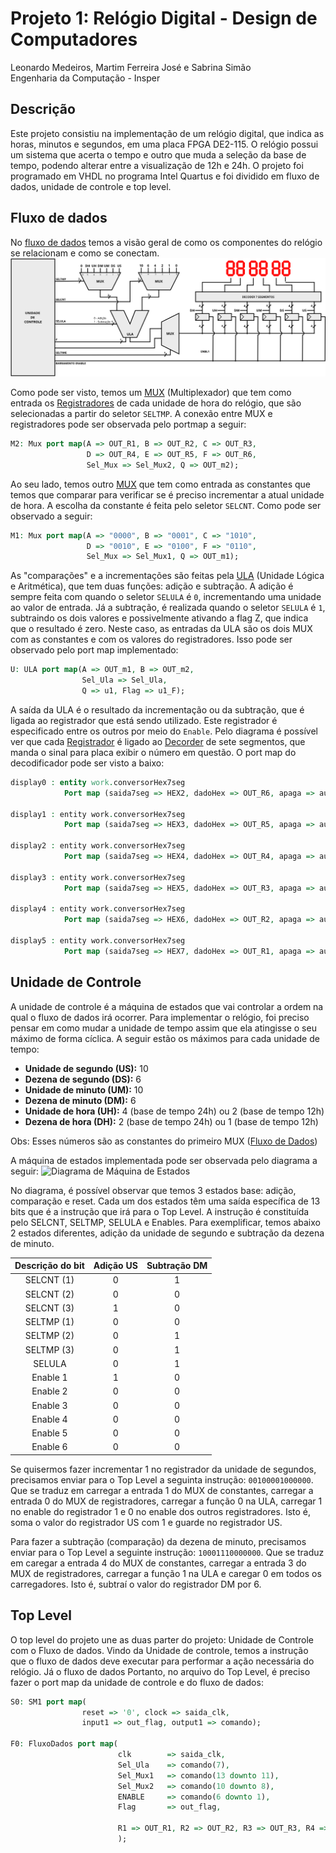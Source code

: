 # Projeto 1: Relógio Digital - Design de Computadores

Leonardo Medeiros, Martim Ferreira José e Sabrina Simão <br>
Engenharia da Computação - Insper

## Descrição
Este projeto consistiu na implementação de um relógio digital, que indica as horas, minutos e segundos, em uma placa FPGA DE2-115. O relógio possui um sistema que acerta o tempo e outro que muda a seleção da base de tempo, podendo alterar entre a visualização de 12h e 24h. O projeto foi programado em VHDL no programa Intel Quartus e foi dividido em fluxo de dados, unidade de controle e top level.

## Fluxo de dados
No [fluxo de dados](../master/Relogio/FluxoDados.vhd) temos a visão geral de como os componentes do relógio se relacionam e como se conectam.
![Diagrama de Fluxo de Dados](./img/fluxo_dados_diagrama.png)

Como pode ser visto, temos um [MUX](../master/Relogio/Mux.vhd) (Multiplexador) que tem como entrada os [Registradores](../master/Relogio/Registrador.vhd) de cada unidade de hora do relógio, que são selecionadas a partir do seletor `SELTMP`. A conexão entre MUX e registradores pode ser observada pelo portmap a seguir:

```vhdl
M2: Mux port map(A => OUT_R1, B => OUT_R2, C => OUT_R3, 
                 D => OUT_R4, E => OUT_R5, F => OUT_R6, 
                 Sel_Mux => Sel_Mux2, Q => OUT_m2);
```


Ao seu lado, temos outro [MUX](../master/Relogio/Mux.vhd) que tem como entrada as constantes que temos que comparar para verificar se é preciso incrementar a atual unidade de hora. A escolha da constante é feita pelo seletor `SELCNT`. Como pode ser observado a seguir:
```vhdl
M1: Mux port map(A => "0000", B => "0001", C => "1010", 
                 D => "0010", E => "0100", F => "0110", 
                 Sel_Mux => Sel_Mux1, Q => OUT_m1);
```

As "comparações" e a incrementações são feitas pela [ULA](../master/Relogio/ULA.vhd) (Unidade Lógica e Aritmética), que tem duas funções: adição e subtração. A adição é sempre feita com quando o seletor `SELULA` é `0`, incrementando uma unidade ao valor de entrada. Já a subtração, é realizada quando o seletor `SELULA` é `1`, subtraindo os dois valores e possivelmente ativando a flag Z, que indica que o resultado é zero. Neste caso, as entradas da ULA são os dois MUX com as constantes e com os valores do registradores. Isso pode ser observado pelo port map implementado:
```vhdl
U: ULA port map(A => OUT_m1, B => OUT_m2, 
                Sel_Ula => Sel_Ula, 
                Q => u1, Flag => u1_F);
```

A saída da ULA é o resultado da incrementação ou da subtração, que é ligada ao registrador que está sendo utilizado. Este registrador é especificado entre os outros por meio do `Enable`. Pelo diagrama é possível ver que cada [Registrador](../master/Relogio/Registrador.vhd) é ligado ao [Decorder](../master/Relogio/conversorHex7Seg.vhd) de sete segmentos, que manda o sinal para placa exibir o número em questão. O port map do decodificador pode ser visto a baixo:
```vhdl
display0 : entity work.conversorHex7seg
            Port map (saida7seg => HEX2, dadoHex => OUT_R6, apaga => auxOverFlow);
 
display1 : entity work.conversorHex7seg
            Port map (saida7seg => HEX3, dadoHex => OUT_R5, apaga => auxOverFlow);

display2 : entity work.conversorHex7seg
            Port map (saida7seg => HEX4, dadoHex => OUT_R4, apaga => auxOverFlow);

display3 : entity work.conversorHex7seg
            Port map (saida7seg => HEX5, dadoHex => OUT_R3, apaga => auxOverFlow);

display4 : entity work.conversorHex7seg
            Port map (saida7seg => HEX6, dadoHex => OUT_R2, apaga => auxOverFlow);
 
display5 : entity work.conversorHex7seg
            Port map (saida7seg => HEX7, dadoHex => OUT_R1, apaga => auxOverFlow);
```

## Unidade de Controle
A unidade de controle é a máquina de estados que vai controlar a ordem na qual o fluxo de dados irá ocorrer. Para implementar o relógio, foi preciso pensar em como mudar a unidade de tempo assim que ela atingisse o seu máximo de forma cíclica. A seguir estão os máximos para cada unidade de tempo:
* **Unidade de segundo (US):** 10
* **Dezena de segundo (DS):** 6
* **Unidade de minuto (UM):** 10
* **Dezena de minuto (DM):** 6
* **Unidade de hora (UH):** 4 (base de tempo 24h) ou 2 (base de tempo 12h)
* **Dezena de hora (DH):** 2 (base de tempo 24h) ou 1 (base de tempo 12h)

Obs: Esses números são as constantes do primeiro MUX ([Fluxo de Dados](#fluxo-de-dados))

A máquina de estados implementada pode ser observada pelo diagrama a seguir:
![Diagrama de Máquina de Estados](./img/fluxo_maquina_estados.png)

No diagrama, é possível observar que temos 3 estados base: adição, comparação e reset. Cada um dos estados têm uma saída específica de 13 bits que é a instrução que irá para o Top Level. A instrução é constituída pelo SELCNT, SELTMP, SELULA e Enables. Para exemplificar, temos abaixo 2 estados diferentes, adição da unidade de segundo e subtração da dezena de minuto.

| Descrição do bit 	| Adição US | Subtração DM |
|:----------------:	|:---------:|:------------:|
|    SELCNT (1)    	|     0     |       1      |
|    SELCNT (2)    	|     0     |       0      |
|    SELCNT (3)    	|     1     |       0      |
|    SELTMP (1)    	|     0     |       0      |
|    SELTMP (2)    	|     0     |       1      |
|    SELTMP (3)    	|     0     |       1      |
|      SELULA      	|     0     |       1      |
|     Enable 1     	|     1     |       0      |
|     Enable 2     	|     0     |       0      |
|     Enable 3     	|     0     |       0      |
|     Enable 4     	|     0     |       0      |
|     Enable 5     	|     0     |       0      |
|     Enable 6     	|     0     |       0      |

Se quisermos fazer incrementar 1 no registrador da unidade de segundos, precisamos enviar para o Top Level a seguinta instrução: `00100001000000`. Que se traduz em carregar a entrada 1 do MUX de constantes, carregar a entrada 0 do MUX de registradores, carregar a função 0 na ULA, carregar 1 no enable do registrador 1 e 0 no enable dos outros registradores. Isto é, soma o valor do registrador US com 1 e guarde no registrador US.

Para fazer a subtração (comparação) da dezena de minuto, precisamos enviar para o Top Level a seguinte instrução: `10001110000000`. Que se traduz em caregar a entrada 4 do MUX de constantes, carregar a entrada 3 do MUX de registradores, carregar a função 1 na ULA e caregar 0 em todos os carregadores. Isto é, subtraí o valor do registrador DM por 6.

## Top Level
O top level do projeto une as duas parter do projeto: Unidade de Controle com o Fluxo de dados. Vindo da Unidade de controle, temos a instrução que o fluxo de dados deve executar para performar a ação necessária do relógio. Já o fluxo de dados Portanto, no arquivo do Top Level, é preciso fazer o port map da unidade de controle e do fluxo de dados:

```vhdl
S0: SM1 port map(
                reset => '0', clock => saida_clk, 
                input1 => out_flag, output1 => comando);

F0: FluxoDados port map( 
                        clk        => saida_clk,
                        Sel_Ula    => comando(7),
                        Sel_Mux1   => comando(13 downto 11),
                        Sel_Mux2   => comando(10 downto 8),
                        ENABLE	   => comando(6 downto 1),
                        Flag       => out_flag,

                        R1 => OUT_R1, R2 => OUT_R2, R3 => OUT_R3, R4 => OUT_R4, R5 => OUT_R5, R6 => OUT_R6
                        );
```
